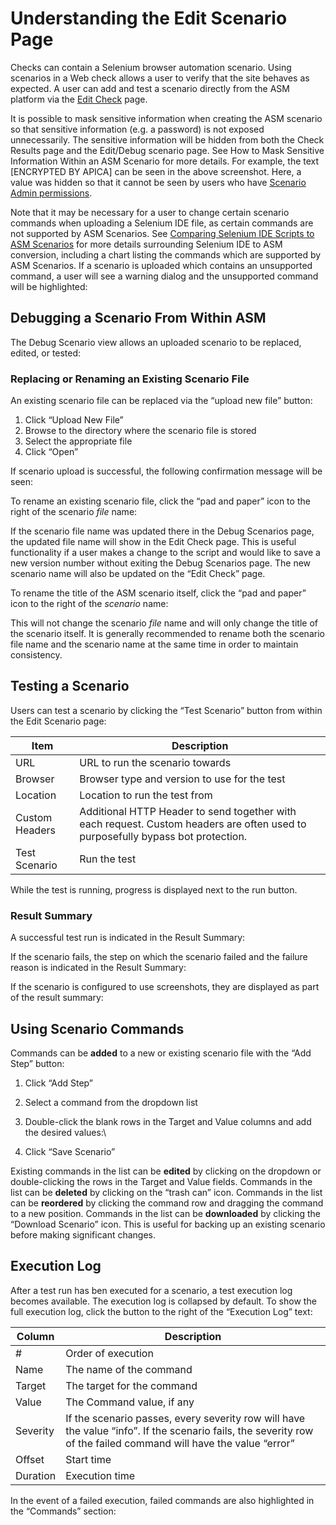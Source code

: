 # Understanding the Edit Scenario Page

Checks can contain a Selenium browser automation scenario. Using scenarios in a Web check allows a user to verify that the site behaves as expected. A user can add and test a scenario directly from the ASM platform via the [Edit Check](https://apica-kb.atlassian.net/wiki/spaces/ASMDOCS/pages/2167570435/Editing+Browser+Checks#Web-Browser) page.



It is possible to mask sensitive information when creating the ASM scenario so that sensitive information (e.g. a password) is not exposed unnecessarily. The sensitive information will be hidden from both the Check Results page and the Edit/Debug scenario page. See How to Mask Sensitive Information Within an ASM Scenario for more details. For example, the text \[ENCRYPTED BY APICA] can be seen in the above screenshot. Here, a value was hidden so that it cannot be seen by users who have [Scenario Admin permissions](https://apica-kb.atlassian.net/wiki/spaces/ASMDOCS/pages/2150498307/Configuring+Users#Understanding-Basic-User-Roles).

Note that it may be necessary for a user to change certain scenario commands when uploading a Selenium IDE file, as certain commands are not supported by ASM Scenarios. See [Comparing Selenium IDE Scripts to ASM Scenarios](broken-reference) for more details surrounding Selenium IDE to ASM conversion, including a chart listing the commands which are supported by ASM Scenarios. If a scenario is uploaded which contains an unsupported command, a user will see a warning dialog and the unsupported command will be highlighted:



## Debugging a Scenario From Within ASM <a href="#understandingtheeditscenariopage-debuggingascenariofromwithinasm" id="understandingtheeditscenariopage-debuggingascenariofromwithinasm"></a>

The Debug Scenario view allows an uploaded scenario to be replaced, edited, or tested:



### Replacing or Renaming an Existing Scenario File <a href="#understandingtheeditscenariopage-replacingorrenaminganexistingscenariofile" id="understandingtheeditscenariopage-replacingorrenaminganexistingscenariofile"></a>

An existing scenario file can be replaced via the “upload new file” button:



1. Click “Upload New File”
2. Browse to the directory where the scenario file is stored
3. Select the appropriate file
4. Click “Open”

If scenario upload is successful, the following confirmation message will be seen:



To rename an existing scenario file, click the “pad and paper” icon to the right of the scenario _file_ name:



If the scenario file name was updated there in the Debug Scenarios page, the updated file name will show in the Edit Check page. This is useful functionality if a user makes a change to the script and would like to save a new version number without exiting the Debug Scenarios page. The new scenario name will also be updated on the “Edit Check” page.



To rename the title of the ASM scenario itself, click the “pad and paper” icon to the right of the _scenario_ name:



This will not change the scenario _file_ name and will only change the title of the scenario itself. It is generally recommended to rename both the scenario file name and the scenario name at the same time in order to maintain consistency.

## Testing a Scenario <a href="#understandingtheeditscenariopage-testingascenario" id="understandingtheeditscenariopage-testingascenario"></a>

Users can test a scenario by clicking the “Test Scenario” button from within the Edit Scenario page:



| **Item**       | **Description**                                                                                                                 |
| -------------- | ------------------------------------------------------------------------------------------------------------------------------- |
| URL            | URL to run the scenario towards                                                                                                 |
| Browser        | Browser type and version to use for the test                                                                                    |
| Location       | Location to run the test from                                                                                                   |
| Custom Headers | Additional HTTP Header to send together with each request. Custom headers are often used to purposefully bypass bot protection. |
| Test Scenario  | Run the test                                                                                                                    |

While the test is running, progress is displayed next to the run button.



### Result Summary <a href="#understandingtheeditscenariopage-resultsummary" id="understandingtheeditscenariopage-resultsummary"></a>

A successful test run is indicated in the Result Summary:



If the scenario fails, the step on which the scenario failed and the failure reason is indicated in the Result Summary:



If the scenario is configured to use screenshots, they are displayed as part of the result summary:



## Using Scenario Commands <a href="#understandingtheeditscenariopage-usingscenariocommands" id="understandingtheeditscenariopage-usingscenariocommands"></a>

Commands can be **added** to a new or existing scenario file with the “Add Step” button:



1.  Click “Add Step”


2.  Select a command from the dropdown list


3.  Double-click the blank rows in the Target and Value columns and add the desired values:\



4. Click “Save Scenario”

Existing commands in the list can be **edited** by clicking on the dropdown or double-clicking the rows in the Target and Value fields. Commands in the list can be **deleted** by clicking on the “trash can” icon. Commands in the list can be **reordered** by clicking the command row and dragging the command to a new position. Commands in the list can be **downloaded** by clicking the “Download Scenario” icon. This is useful for backing up an existing scenario before making significant changes.

## Execution Log <a href="#understandingtheeditscenariopage-executionlog" id="understandingtheeditscenariopage-executionlog"></a>

After a test run has ben executed for a scenario, a test execution log becomes available. The execution log is collapsed by default. To show the full execution log, click the button to the right of the “Execution Log” text:



| Column   | Description                                                                                                                                                      |
| -------- | ---------------------------------------------------------------------------------------------------------------------------------------------------------------- |
| #        | Order of execution                                                                                                                                               |
| Name     | The name of the command                                                                                                                                          |
| Target   | The target for the command                                                                                                                                       |
| Value    | The Command value, if any                                                                                                                                        |
| Severity | If the scenario passes, every severity row will have the value “info”. If the scenario fails, the severity row of the failed command will have the value “error” |
| Offset   | Start time                                                                                                                                                       |
| Duration | Execution time                                                                                                                                                   |

In the event of a failed execution, failed commands are also highlighted in the “Commands” section:

